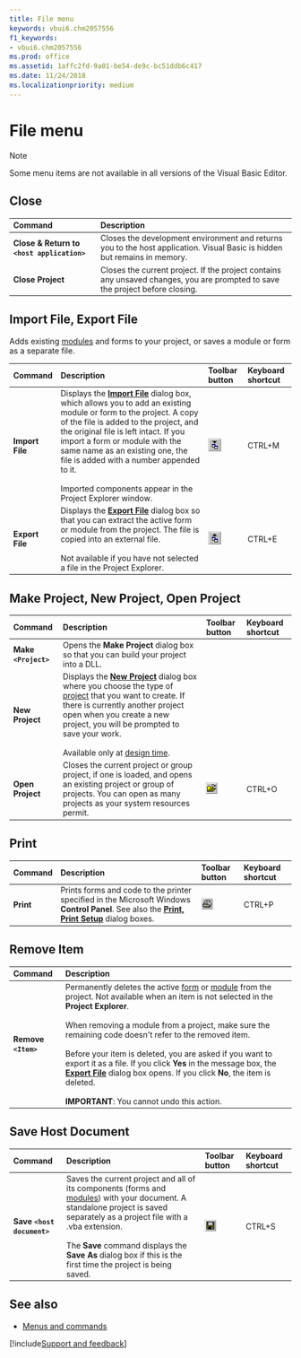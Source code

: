 ```yaml
---
title: File menu
keywords: vbui6.chm2057556
f1_keywords:
- vbui6.chm2057556
ms.prod: office
ms.assetid: 1affc2fd-9a01-be54-de9c-bc51ddb6c417
ms.date: 11/24/2018
ms.localizationpriority: medium
---
```



# File menu

> [!NOTE] 
> Some menu items are not available in all versions of the Visual Basic Editor.

## Close

|Command|Description|
|:------|:----------|
|**Close & Return to `<host application>`**|Closes the development environment and returns you to the host application. Visual Basic is hidden but remains in memory.|
|**Close Project**|Closes the current project. If the project contains any unsaved changes, you are prompted to save the project before closing.|

## Import File, Export File

Adds existing [modules](../../Glossary/vbe-glossary.md#module) and forms to your project, or saves a module or form as a separate file.

|Command|Description|Toolbar button|Keyboard shortcut|
|:------|:----------|:-------------|:----------------|
|**Import File**|Displays the **[Import File](import-file-dialog-box.md)** dialog box, which allows you to add an existing module or form to the project. A copy of the file is added to the project, and the original file is left intact. If you import a form or module with the same name as an existing one, the file is added with a number appended to it.<br/><br/>Imported components appear in the Project Explorer window.|![Import File Toolbar button](../../../images/tbr_impt_ZA01201709.gif) | CTRL+M |
|**Export File**|Displays the **[Export File](export-file-dialog-box.md)** dialog box so that you can extract the active form or module from the project. The file is copied into an external file.<br/><br/>Not available if you have not selected a file in the Project Explorer.|![Export File Toolbar button](../../../images/tbr_expt_ZA01201702.gif) | CTRL+E |


## Make Project, New Project, Open Project

|Command|Description|Toolbar button|Keyboard shortcut|
|:------|:----------|:-------------|:----------------|
|**Make `<Project>`**|Opens the **Make Project** dialog box so that you can build your project into a DLL.| | |
|**New Project** |Displays the **[New Project](new-project-dialog-box.md)** dialog box where you choose the type of [project](../../Glossary/vbe-glossary.md#project) that you want to create. If there is currently another project open when you create a new project, you will be prompted to save your work.<br/><br/>Available only at [design time](../../Glossary/vbe-glossary.md#design-time).| | |
|**Open Project** |Closes the current project or group project, if one is loaded, and opens an existing project or group of projects. You can open as many projects as your system resources permit.|![Open Project Toolbar button](../../../images/tbr_open_ZA01201720.gif) | CTRL+O |

## Print

|Command|Description|Toolbar button|Keyboard shortcut|
|:------|:----------|:-------------|:----------------|
|**Print** |Prints forms and code to the printer specified in the Microsoft Windows **Control Panel**. See also the **[Print, Print Setup](print-setup-dialog-box.md)** dialog boxes. |![Print Toolbar button](../../../images/tbr_prnt_ZA01201725.gif) | CTRL+P|

## Remove Item

|Command|Description|
|:------|:----------|
|**Remove `<Item>`** |Permanently deletes the active [form](../../Glossary/vbe-glossary.md#form) or [module](../../Glossary/vbe-glossary.md#module) from the project. Not available when an item is not selected in the **Project Explorer**. <br/><br/>When removing a module from a project, make sure the remaining code doesn't refer to the removed item.<br/><br/>Before your item is deleted, you are asked if you want to export it as a file. If you click **Yes** in the message box, the **[Export File](export-file-dialog-box.md)** dialog box opens. If you click **No**, the item is deleted.<br/><br/>**IMPORTANT**: You cannot undo this action.|

## Save Host Document

|Command|Description|Toolbar button|Keyboard shortcut|
|:------|:----------|:-------------|:----------------|
|**Save `<host document>`** |Saves the current project and all of its components (forms and [modules](../../Glossary/vbe-glossary.md#module)) with your document. A standalone project is saved separately as a project file with a .vba extension.<br/><br/>The **Save** command displays the **Save As** dialog box if this is the first time the project is being saved.|![Save Host Document Toolbar button](../../../images/tbr_save_ZA01201736.gif) | CTRL+S |


## See also

- [Menus and commands](../menus-commands.md)

[!include[Support and feedback](~/includes/feedback-boilerplate.md)]